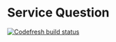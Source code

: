 # Service Question 
[![Codefresh build status]( https://g.codefresh.io/api/badges/build?repoOwner=B-Stefan&repoName=Sofia&branch=master&pipelineName=Sofia-service-question&accountName=B-Stefan&type=cf-1)]( https://g.codefresh.io/repositories/B-Stefan/Sofia/builds?filter=trigger:build;branch:master;service:587db587c07e7d01005a9911~Sofia-service-question)